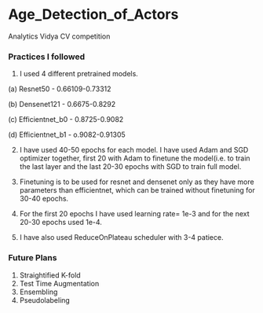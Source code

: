 # Age_Detection_of_Actors
Analytics Vidya CV competition

### Practices I followed
1. I used 4 different pretrained models.

(a) Resnet50 - 0.66109-0.73312

(b) Densenet121 - 0.6675-0.8292

(c) Efficientnet_b0 - 0.8725-0.9082

(d) Efficientnet_b1 - o.9082-0.91305


2. I have used 40-50 epochs for each model. I have used Adam and SGD optimizer together, first 20 with Adam to finetune the model(i.e. to train the last layer and the last 20-30 epochs with SGD to train full model.


3. Finetuning is to be used for resnet and densenet only as they have more parameters than efficientnet, which can be trained without finetuning for 30-40 epochs. 


4. For the first 20 epochs I have used learning rate= 1e-3 and for the next 20-30 epochs used 1e-4. 


5. I have also used ReduceOnPlateau scheduler with 3-4 patiece.


### Future Plans

1. Straightified K-fold
2. Test Time Augmentation
3. Ensembling 
4. Pseudolabeling
